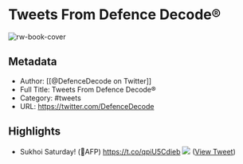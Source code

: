 # Tweets From Defence Decode®

![rw-book-cover](https://pbs.twimg.com/profile_images/1559278038990618625/f_oQo4hI.jpg)

## Metadata
- Author: [[@DefenceDecode on Twitter]]
- Full Title: Tweets From Defence Decode®
- Category: #tweets
- URL: https://twitter.com/DefenceDecode

## Highlights
- Sukhoi Saturday! 
  (📸AFP) https://t.co/qpiU5Cdieb
  ![](https://pbs.twimg.com/media/Fc1YT6DacAEBP69.jpg) ([View Tweet](https://twitter.com/DefenceDecode/status/1571009088884187138))
